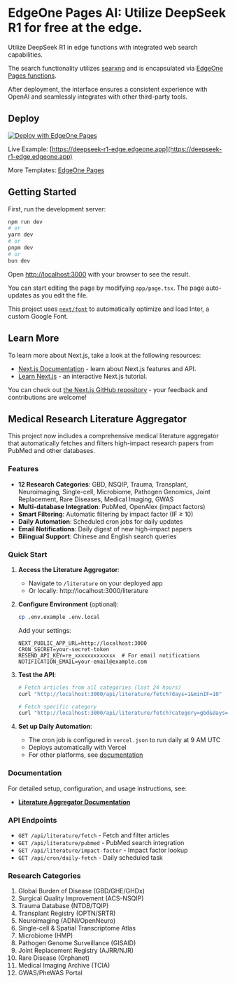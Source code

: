 # EdgeOne Pages AI: Utilize DeepSeek R1 for free at the edge.

Utilize DeepSeek R1 in edge functions with integrated web search capabilities.

The search functionality utilizes [searxng](https://github.com/searxng/searxng) and is encapsulated via [EdgeOne Pages functions](https://edgeone.ai/document/162227908259442688).

After deployment, the interface ensures a consistent experience with OpenAI and seamlessly integrates with other third-party tools.

## Deploy

[![Deploy with EdgeOne Pages](https://cdnstatic.tencentcs.com/edgeone/pages/deploy.svg)](https://edgeone.ai/pages/new?from=github&template=deepseek-r1-edge)

Live Example: [https://deepseek-r1-edge.edgeone.app](https://deepseek-r1-edge.edgeone.app)

More Templates: [EdgeOne Pages](https://edgeone.ai/pages/templates)

## Getting Started

First, run the development server:

```bash
npm run dev
# or
yarn dev
# or
pnpm dev
# or
bun dev
```

Open [http://localhost:3000](http://localhost:3000) with your browser to see the result.

You can start editing the page by modifying `app/page.tsx`. The page auto-updates as you edit the file.

This project uses [`next/font`](https://nextjs.org/docs/basic-features/font-optimization) to automatically optimize and load Inter, a custom Google Font.

## Learn More

To learn more about Next.js, take a look at the following resources:

- [Next.js Documentation](https://nextjs.org/docs) - learn about Next.js features and API.
- [Learn Next.js](https://nextjs.org/learn) - an interactive Next.js tutorial.

You can check out [the Next.js GitHub repository](https://github.com/vercel/next.js/) - your feedback and contributions are welcome!

## Medical Research Literature Aggregator

This project now includes a comprehensive medical literature aggregator that automatically fetches and filters high-impact research papers from PubMed and other databases.

### Features

- **12 Research Categories**: GBD, NSQIP, Trauma, Transplant, Neuroimaging, Single-cell, Microbiome, Pathogen Genomics, Joint Replacement, Rare Diseases, Medical Imaging, GWAS
- **Multi-database Integration**: PubMed, OpenAlex (impact factors)
- **Smart Filtering**: Automatic filtering by impact factor (IF ≥ 10)
- **Daily Automation**: Scheduled cron jobs for daily updates
- **Email Notifications**: Daily digest of new high-impact papers
- **Bilingual Support**: Chinese and English search queries

### Quick Start

1. **Access the Literature Aggregator**:
   - Navigate to `/literature` on your deployed app
   - Or locally: http://localhost:3000/literature

2. **Configure Environment** (optional):
   ```bash
   cp .env.example .env.local
   ```

   Add your settings:
   ```env
   NEXT_PUBLIC_APP_URL=http://localhost:3000
   CRON_SECRET=your-secret-token
   RESEND_API_KEY=re_xxxxxxxxxxxxx  # For email notifications
   NOTIFICATION_EMAIL=your-email@example.com
   ```

3. **Test the API**:
   ```bash
   # Fetch articles from all categories (last 24 hours)
   curl "http://localhost:3000/api/literature/fetch?days=1&minIF=10"

   # Fetch specific category
   curl "http://localhost:3000/api/literature/fetch?category=gbd&days=7"
   ```

4. **Set up Daily Automation**:
   - The cron job is configured in `vercel.json` to run daily at 9 AM UTC
   - Deploys automatically with Vercel
   - For other platforms, see [documentation](docs/LITERATURE_AGGREGATOR.md)

### Documentation

For detailed setup, configuration, and usage instructions, see:
- **[Literature Aggregator Documentation](docs/LITERATURE_AGGREGATOR.md)**

### API Endpoints

- `GET /api/literature/fetch` - Fetch and filter articles
- `GET /api/literature/pubmed` - PubMed search integration
- `GET /api/literature/impact-factor` - Impact factor lookup
- `GET /api/cron/daily-fetch` - Daily scheduled task

### Research Categories

1. Global Burden of Disease (GBD/GHE/GHDx)
2. Surgical Quality Improvement (ACS-NSQIP)
3. Trauma Database (NTDB/TQIP)
4. Transplant Registry (OPTN/SRTR)
5. Neuroimaging (ADNI/OpenNeuro)
6. Single-cell & Spatial Transcriptome Atlas
7. Microbiome (HMP)
8. Pathogen Genome Surveillance (GISAID)
9. Joint Replacement Registry (AJRR/NJR)
10. Rare Disease (Orphanet)
11. Medical Imaging Archive (TCIA)
12. GWAS/PheWAS Portal
